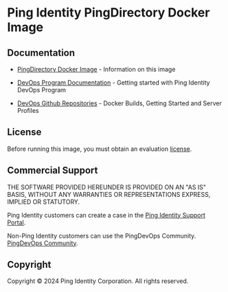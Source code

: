 # Ping Identity PingDirectory Docker Image

## Documentation

* [PingDirectory Docker Image](https://devops.pingidentity.com/docker-images/pingdirectory/) - Information on this image

* [DevOps Program Documentation](https://devops.pingidentity.com/) - Getting started with Ping Identity DevOps Program

* [DevOps Github Repositories](https://github.com/topics/ping-devops) - Docker Builds, Getting Started and Server Profiles

## License

Before running this image, you must obtain an evaluation [license](https://devops.pingidentity.com/how-to/devopsRegistration/).

## Commercial Support

THE SOFTWARE PROVIDED HEREUNDER IS PROVIDED ON AN "AS IS" BASIS, WITHOUT
ANY WARRANTIES OR REPRESENTATIONS EXPRESS, IMPLIED OR STATUTORY.

Ping Identity customers can create a case in the [Ping Identity Support Portal](https://support.pingidentity.com/s/).

Non-Ping Identity customers can use the PingDevOps Community. [PingDevOps Community](https://support.pingidentity.com/s/topic/0TO1W000000IF30WAG/pingdevops).

## Copyright

Copyright © 2024 Ping Identity Corporation. All rights reserved.
